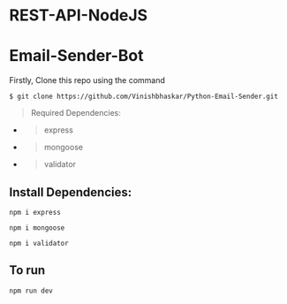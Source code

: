 ﻿# REST-API-NodeJS
# Email-Sender-Bot
Firstly, Clone this repo using the command
```
$ git clone https://github.com/Vinishbhaskar/Python-Email-Sender.git
```

> Required  Dependencies:
- > express
- > mongoose
- > validator

## Install Dependencies:
```
npm i express
```
```
npm i mongoose
```
```
npm i validator
```

## To run
```
npm run dev
```
